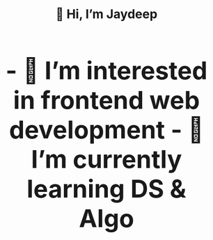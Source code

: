  <h1><center>👋 Hi, I’m Jaydeep <center> <h1>
- 👀 I’m interested in frontend web development
- 🌱 I’m currently learning DS & Algo

<!---
jydp14/jydp14 is a ✨ special ✨ repository because its `README.md` (this file) appears on your GitHub profile.
You can click the Preview link to take a look at your changes.
--->
